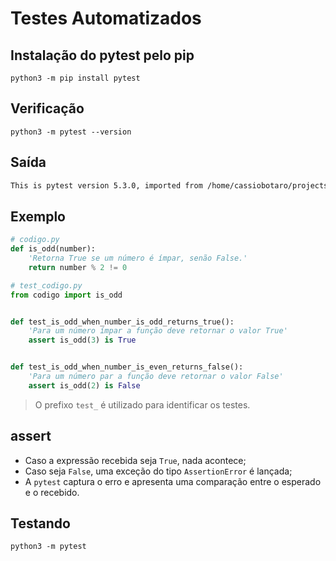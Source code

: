 # **Testes Automatizados**

## **Instalação do pytest pelo pip**

~~~properties
python3 -m pip install pytest
~~~

## **Verificação**

~~~properties
python3 -m pytest --version
~~~

## **Saída**

~~~bash
This is pytest version 5.3.0, imported from /home/cassiobotaro/projects/gerenciador-tarefas/.venv/lib/python3.8/site-packages/pytest.py
~~~

## **Exemplo**

~~~py
# codigo.py
def is_odd(number):
    'Retorna True se um número é ímpar, senão False.'
    return number % 2 != 0

# test_codigo.py
from codigo import is_odd


def test_is_odd_when_number_is_odd_returns_true():
    'Para um número ímpar a função deve retornar o valor True'
    assert is_odd(3) is True


def test_is_odd_when_number_is_even_returns_false():
    'Para um número par a função deve retornar o valor False'
    assert is_odd(2) is False
~~~

> O prefixo `test_` é utilizado para identificar os testes.

## **assert**

* Caso a expressão recebida seja `True`, nada acontece;
* Caso seja `False`, uma exceção do tipo `AssertionError` é lançada;
* A `pytest` captura o erro e apresenta uma comparação entre o esperado e o recebido.

## **Testando**

~~~properties
python3 -m pytest
~~~
